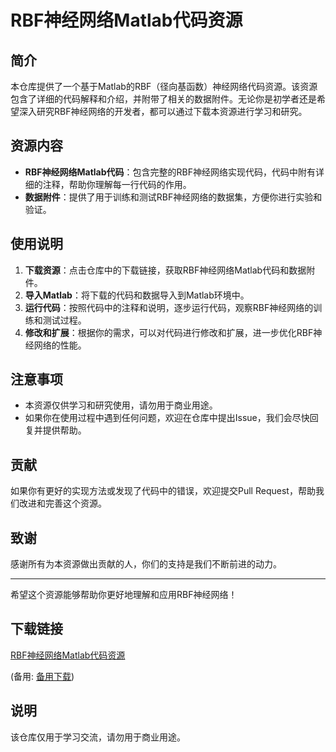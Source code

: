 # RBF神经网络Matlab代码资源

## 简介

本仓库提供了一个基于Matlab的RBF（径向基函数）神经网络代码资源。该资源包含了详细的代码解释和介绍，并附带了相关的数据附件。无论你是初学者还是希望深入研究RBF神经网络的开发者，都可以通过下载本资源进行学习和研究。

## 资源内容

- **RBF神经网络Matlab代码**：包含完整的RBF神经网络实现代码，代码中附有详细的注释，帮助你理解每一行代码的作用。
- **数据附件**：提供了用于训练和测试RBF神经网络的数据集，方便你进行实验和验证。

## 使用说明

1. **下载资源**：点击仓库中的下载链接，获取RBF神经网络Matlab代码和数据附件。
2. **导入Matlab**：将下载的代码和数据导入到Matlab环境中。
3. **运行代码**：按照代码中的注释和说明，逐步运行代码，观察RBF神经网络的训练和测试过程。
4. **修改和扩展**：根据你的需求，可以对代码进行修改和扩展，进一步优化RBF神经网络的性能。

## 注意事项

- 本资源仅供学习和研究使用，请勿用于商业用途。
- 如果你在使用过程中遇到任何问题，欢迎在仓库中提出Issue，我们会尽快回复并提供帮助。

## 贡献

如果你有更好的实现方法或发现了代码中的错误，欢迎提交Pull Request，帮助我们改进和完善这个资源。

## 致谢

感谢所有为本资源做出贡献的人，你们的支持是我们不断前进的动力。

---

希望这个资源能够帮助你更好地理解和应用RBF神经网络！

## 下载链接
[RBF神经网络Matlab代码资源](https://pan.quark.cn/s/286f93e2ab93) 

(备用: [备用下载](https://pan.baidu.com/s/1ptQ1M9Gq_p38L2cmi-VhZw?pwd=1234))

## 说明

该仓库仅用于学习交流，请勿用于商业用途。
